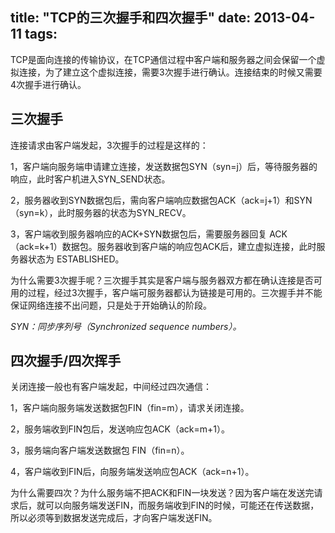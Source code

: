 title: "TCP的三次握手和四次握手"
date: 2013-04-11
tags: 
---
TCP是面向连接的传输协议，在TCP通信过程中客户端和服务器之间会保留一个虚拟连接，为了建立这个虚拟连接，需要3次握手进行确认。连接结束的时候又需要4次握手进行确认。<!--more-->

## 三次握手

连接请求由客户端发起，3次握手的过程是这样的：

1，客户端向服务端申请建立连接，发送数据包SYN（syn=j）后，等待服务器的响应，此时客户机进入SYN_SEND状态。

2，服务器收到SYN数据包后，需向客户端响应数据包ACK（ack=j+1）和SYN（syn=k），此时服务器的状态为SYN_RECV。

3，客户端收到服务器响应的ACK+SYN数据包后，需要服务器回复 ACK（ack=k+1）数据包。服务器收到客户端的响应包ACK后，建立虚拟连接，此时服务器状态为 ESTABLISHED。

为什么需要3次握手呢？三次握手其实是客户端与服务器双方都在确认连接是否可用的过程，经过3次握手，客户端可服务器都认为链接是可用的。三次握手并不能保证网络连接不出问题，只是处于开始确认的阶段。

<em>SYN：同步序列号（Synchronized sequence numbers）。</em>

## 四次握手/四次挥手

关闭连接一般也有客户端发起，中间经过四次通信：

1，客户端向服务端发送数据包FIN（fin=m），请求关闭连接。

2，服务端收到FIN包后，发送响应包ACK（ack=m+1）。

3，服务端向客户端发送数据包 FIN（fin=n）。

4，客户端收到FIN后，向服务端发送响应包ACK（ack=n+1）。

为什么需要四次？为什么服务端不把ACK和FIN一块发送？因为客户端在发送完请求后，就可以向服务端发送FIN，而服务端收到FIN的时候，可能还在传送数据，所以必须等到数据发送完成后，才向客户端发送FIN。
